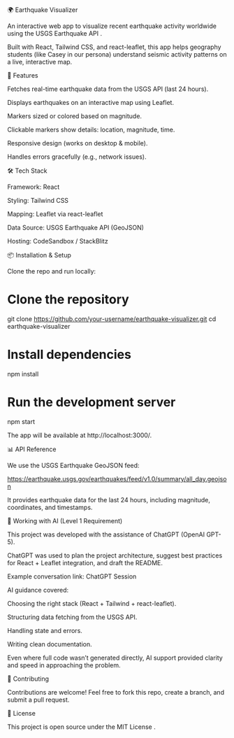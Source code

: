 🌍 Earthquake Visualizer

An interactive web app to visualize recent earthquake activity worldwide using the USGS Earthquake API
.

Built with React, Tailwind CSS, and react-leaflet, this app helps geography students (like Casey in our persona) understand seismic activity patterns on a live, interactive map.

🚀 Features

Fetches real-time earthquake data from the USGS API (last 24 hours).

Displays earthquakes on an interactive map using Leaflet.

Markers sized or colored based on magnitude.

Clickable markers show details: location, magnitude, time.

Responsive design (works on desktop & mobile).

Handles errors gracefully (e.g., network issues).

🛠️ Tech Stack

Framework: React

Styling: Tailwind CSS

Mapping: Leaflet via react-leaflet

Data Source: USGS Earthquake API (GeoJSON)

Hosting: CodeSandbox
 / StackBlitz

📦 Installation & Setup

Clone the repo and run locally:

# Clone the repository
git clone https://github.com/your-username/earthquake-visualizer.git
cd earthquake-visualizer

# Install dependencies
npm install

# Run the development server
npm start


The app will be available at http://localhost:3000/.

📊 API Reference

We use the USGS Earthquake GeoJSON feed:

https://earthquake.usgs.gov/earthquakes/feed/v1.0/summary/all_day.geojson


It provides earthquake data for the last 24 hours, including magnitude, coordinates, and timestamps.

🤖 Working with AI (Level 1 Requirement)

This project was developed with the assistance of ChatGPT (OpenAI GPT-5).

ChatGPT was used to plan the project architecture, suggest best practices for React + Leaflet integration, and draft the README.

Example conversation link: ChatGPT Session

AI guidance covered:

Choosing the right stack (React + Tailwind + react-leaflet).

Structuring data fetching from the USGS API.

Handling state and errors.

Writing clean documentation.

Even where full code wasn’t generated directly, AI support provided clarity and speed in approaching the problem.


🤝 Contributing

Contributions are welcome! Feel free to fork this repo, create a branch, and submit a pull request.

📄 License

This project is open source under the MIT License
.
